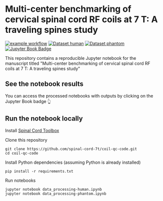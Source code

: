 # Multi-center benchmarking of cervical spinal cord RF coils at 7 T: A traveling spines study

[![example workflow](https://github.com/spinal-cord-7t/coil-qc-code/actions/workflows/run_notebooks.yml/badge.svg)](https://github.com/spinal-cord-7t/coil-qc-code/actions/workflows/run_notebooks.yml)
[![Dataset human](https://img.shields.io/badge/openneuro-human%20data-blue)](https://openneuro.org/datasets/ds005025)
[![Dataset phantom](https://img.shields.io/badge/openneuro-phantom%20data-yellow)](https://openneuro.org/datasets/ds005090)
[![Jupyter Book Badge](https://jupyterbook.org/badge.svg)](https://spinal-cord-7t.github.io/coil-qc-code)

This repository contains a reproducible Jupyter notebook for the manuscript titled "Multi-center benchmarking of cervical spinal cord RF coils at 7 T: A traveling spines study"

## See the notebook results

You can access the processed notebooks with outputs by clicking on the Jupyter Book badge 👆

## Run the notebook locally

Install [Spinal Cord Toolbox](https://spinalcordtoolbox.com/user_section/installation.html)

Clone this repository
~~~
git clone https://github.com/spinal-cord-7t/coil-qc-code.git 
cd coil-qc-code
~~~

Install Python dependencies (assuming Python is already installed)
~~~
pip install -r requirements.txt
~~~

Run notebooks
~~~
jupyter notebook data_processing-human.ipynb
jupyter notebook data_processing-phantom.ipynb
~~~
